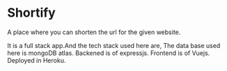 # Shortify

A place where you can shorten the url for the given website.

It is a full stack app.And the tech stack used here are,
The data base used here is mongoDB atlas.
Backened is of expressjs.
Frontend is of Vuejs.
Deployed in Heroku.
